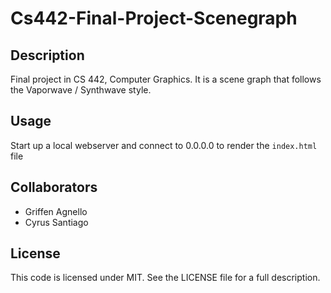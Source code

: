 # Cs442-Final-Project-Scenegraph
## Description
Final project in CS 442, Computer Graphics. It is a scene graph that follows the Vaporwave / Synthwave style.
## Usage
Start up a local webserver and connect to 0.0.0.0 to render the `index.html` file
## Collaborators
- Griffen Agnello
- Cyrus Santiago
## License
This code is licensed under MIT. See the LICENSE file for a full description.
